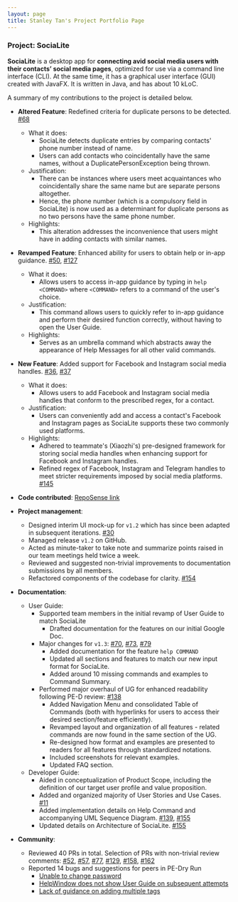 ```yaml
---
layout: page
title: Stanley Tan's Project Portfolio Page
---
```


### Project: SociaLite

**SociaLite** is a desktop app for **connecting avid social media users with their contacts’ social media pages**, optimized for use via a command line interface (CLI).
At the same time, it has a graphical user interface (GUI) created with JavaFX. 
It is written in Java, and has about 10 kLoC.


A summary of my contributions to the project is detailed below.



* **Altered Feature**: Redefined criteria for duplicate persons to be detected. [\#68](https://github.com/AY2122S1-CS2103T-F11-4/tp/pull/68)
  * What it does:
    * SociaLite detects duplicate entries by comparing contacts' phone number instead of name.
    * Users can add contacts who coincidentally have the same names, without a DuplicatePersonException being thrown.
  * Justification:
    * There can be instances where users meet acquaintances who coincidentally share the same name but are separate persons altogether.
    * Hence, the phone number (which is a compulsory field in SociaLite) is now used as a determinant for duplicate persons as no two persons have the same phone number.
  * Highlights:
    * This alteration addresses the inconvenience that users might have in adding contacts with similar names.
    

* **Revamped Feature**: Enhanced ability for users to obtain help or in-app guidance. [\#50](https://github.com/AY2122S1-CS2103T-F11-4/tp/pull/50), [\#127](https://github.com/AY2122S1-CS2103T-F11-4/tp/pull/127)
  * What it does: 
    * Allows users to access in-app guidance by typing in `help <COMMAND>` where `<COMMAND>` refers to a command of the user's choice.
  * Justification:
    * This command allows users to quickly refer to in-app guidance and perform their desired function correctly, without having to open the User Guide.
  * Highlights:
    * Serves as an umbrella command which abstracts away the appearance of Help Messages for all other valid commands.
    

* **New Feature**: Added support for Facebook and Instagram social media handles. [\#36](https://github.com/AY2122S1-CS2103T-F11-4/tp/pull/36), [\#37](https://github.com/AY2122S1-CS2103T-F11-4/tp/pull/37)
  * What it does: 
    * Allows users to add Facebook and Instagram social media handles that conform to the prescribed regex, for a contact.
  * Justification:
    * Users can conveniently add and access a contact's Facebook and Instagram pages as SociaLite supports these two commonly used platforms.
  * Highlights:
    * Adhered to teammate's (Xiaozhi's) pre-designed framework for storing social media handles when enhancing support for Facebook and Instagram handles.
    * Refined regex of Facebook, Instagram and Telegram handles to meet stricter requirements imposed by social media platforms. [\#145](https://github.com/AY2122S1-CS2103T-F11-4/tp/pull/145) <br>
    

* **Code contributed**: [RepoSense link](https://tinyurl.com/f11-4-stanley)

* **Project management**:
  * Designed interim UI mock-up for `v1.2` which has since been adapted in subsequent iterations. [\#30](https://github.com/AY2122S1-CS2103T-F11-4/tp/pull/30)
  * Managed release `v1.2` on GitHub.
  * Acted as minute-taker to take note and summarize points raised in our team meetings held twice a week.
  * Reviewed and suggested non-trivial improvements to documentation submissions by all members.
  * Refactored components of the codebase for clarity. [\#154](https://github.com/AY2122S1-CS2103T-F11-4/tp/pull/154)
  

* **Documentation**:
  * User Guide:
    * Supported team members in the initial revamp of User Guide to match SociaLite
      * Drafted documentation for the features on our initial Google Doc.
    * Major changes for `v1.3`: [\#70](https://github.com/AY2122S1-CS2103T-F11-4/tp/pull/70), [\#73](https://github.com/AY2122S1-CS2103T-F11-4/tp/pull/73), [\#79](https://github.com/AY2122S1-CS2103T-F11-4/tp/pull/79)
      * Added documentation for the feature `help COMMAND`
      * Updated all sections and features to match our new input format for SociaLite.
      * Added around 10 missing commands and examples to Command Summary.
    * Performed major overhaul of UG for enhanced readability following PE-D review: [\#138](https://github.com/AY2122S1-CS2103T-F11-4/tp/pull/138)
      * Added Navigation Menu and consolidated Table of Commands (both with hyperlinks for users to access their desired section/feature efficiently).
      * Revamped layout and organization of all features - related commands are now found in the same section of the UG.
      * Re-designed how format and examples are presented to readers for all features through standardized notations.
      * Included screenshots for relevant examples.
      * Updated FAQ section.
  * Developer Guide:
    * Aided in conceptualization of Product Scope, including the definition of our target user profile and value proposition.
    * Added and organized majority of User Stories and Use Cases. [\#11](https://github.com/AY2122S1-CS2103T-F11-4/tp/pull/11)
    * Added implementation details on Help Command and accompanying UML Sequence Diagram. [\#139](https://github.com/AY2122S1-CS2103T-F11-4/tp/pull/139), [\#155](https://github.com/AY2122S1-CS2103T-F11-4/tp/pull/155)
    * Updated details on Architecture of SociaLite. [\#155](https://github.com/AY2122S1-CS2103T-F11-4/tp/pull/155)
    

* **Community**:
  * Reviewed 40 PRs in total. Selection of PRs with non-trivial review comments: [\#52](https://github.com/AY2122S1-CS2103T-F11-4/tp/pull/52), [\#57](https://github.com/AY2122S1-CS2103T-F11-4/tp/pull/57), [\#77](https://github.com/AY2122S1-CS2103T-F11-4/tp/pull/77), [\#129](https://github.com/AY2122S1-CS2103T-F11-4/tp/pull/129), [\#158](https://github.com/AY2122S1-CS2103T-F11-4/tp/pull/158), [\#162](https://github.com/AY2122S1-CS2103T-F11-4/tp/pull/162)
  * Reported 14 bugs and suggestions for peers in PE-Dry Run
    * [Unable to change password](https://github.com/AY2122S1-CS2103T-W13-2/tp/issues/186)
    * [HelpWindow does not show User Guide on subsequent attempts](https://github.com/AY2122S1-CS2103T-W13-2/tp/issues/138)
    * [Lack of guidance on adding multiple tags](https://github.com/AY2122S1-CS2103T-W13-2/tp/issues/159)
    
